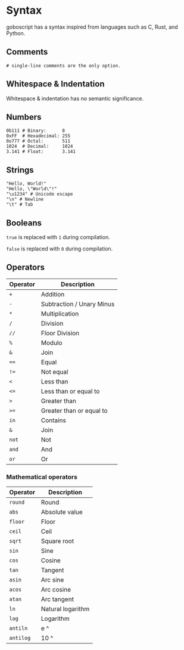 # Syntax

goboscript has a syntax inspired from languages such as C, Rust, and Python.

## Comments

```goboscript
# single-line comments are the only option.
```

## Whitespace & Indentation

Whitespace & indentation has no semantic significance.

## Numbers

```goboscript
0b111 # Binary:      8
0xFF  # Hexadecimal: 255
0o777 # Octal:       511
1024  # Decimal:     1024
3.141 # Float:       3.141
```

## Strings

```goboscript
"Hello, World!"
"Hello, \"World\"!"
"\u1234" # Unicode escape
"\n" # Newline
"\t" # Tab
```

## Booleans

`true` is replaced with `1` during compilation.

`false` is replaced with `0` during compilation.

## Operators

| Operator | Description               |
| -------- | ------------------------- |
| `+`      | Addition                  |
| `-`      | Subtraction / Unary Minus |
| `*`      | Multiplication            |
| `/`      | Division                  |
| `//`     | Floor Division            |
| `%`      | Modulo                    |
| `&`      | Join                      |
| `==`     | Equal                     |
| `!=`     | Not equal                 |
| `<`      | Less than                 |
| `<=`     | Less than or equal to     |
| `>`      | Greater than              |
| `>=`     | Greater than or equal to  |
| `in`     | Contains                  |
| `&`      | Join                      |
| `not`    | Not                       |
| `and`    | And                       |
| `or`     | Or                        |

### Mathematical operators

| Operator  | Description       |
| --------- | ----------------- |
| `round`   | Round             |
| `abs`     | Absolute value    |
| `floor`   | Floor             |
| `ceil`    | Ceil              |
| `sqrt`    | Square root       |
| `sin`     | Sine              |
| `cos`     | Cosine            |
| `tan`     | Tangent           |
| `asin`    | Arc sine          |
| `acos`    | Arc cosine        |
| `atan`    | Arc tangent       |
| `ln`      | Natural logarithm |
| `log`     | Logarithm         |
| `antiln`  | e ^               |
| `antilog` | 10 ^              |
